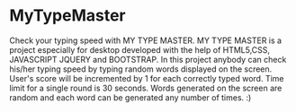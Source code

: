# MyTypeMaster
Check your typing speed with MY TYPE MASTER.
MY TYPE MASTER is a project especially for desktop developed with the help of HTML5,CSS, JAVASCRIPT JQUERY and BOOTSTRAP.
In this project anybody can check his/her typing speed by typing random words displayed on the screen.
User's score will be incremented by 1 for each correctly typed word.
Time limit for a single round is 30 seconds.
Words generated on the screen are random and each word can be generated any number of times.
:)
